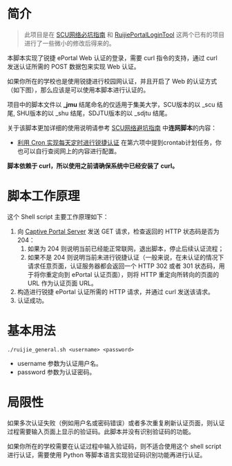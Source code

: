 # 简介

> 此项目是在 [SCU网络必坑指南](https://github.com/syaoranwe/RuijiePortalLoginShellScript) 和 [RuijiePortalLoginTool](https://github.com/callmeliwen/RuijiePortalLoginTool) 这两个已有的项目进行了一些微小的修改后得来的。

本脚本实现了锐捷 ePortal Web 认证的登录，需要 curl 指令的支持，通过 curl 发送认证所需的 POST 数据包来实现 Web 认证。

如果你所在的学校也是使用锐捷进行校园网认证，并且开启了 Web 的认证方式（如下图），那么应该是可以使用本脚本进行认证的。

项目中的脚本文件以 **_jmu** 结尾命名的仅适用于集美大学，SCU版本的以 _scu 结尾, SHU版本的以 _shu 结尾，SDJTU版本的以 _sdjtu 结尾。

关于该脚本更加详细的使用说明请参考 [SCU网络避坑指南](https://scunet.syaoran.top/8/%E8%BF%9E%E7%BD%91%E8%84%9A%E6%9C%AC.html) 中**连网脚本**的内容：

- [利用 Cron 实现每天定时进行锐捷认证](https://scunet.syaoran.top/8/%E8%BF%9E%E7%BD%91%E8%84%9A%E6%9C%AC.html) 在第六项中提到crontab计划任务，你也可以自行查阅网上的内容进行配置。


**脚本依赖于 curl，所以使用之前请确保系统中已经安装了 curl。**

# 脚本工作原理

这个 Shell script 主要工作原理如下：

1. 向 [Captive Portal Server](https://en.wikipedia.org/wiki/Captive_portal) 发送 GET 请求，检查返回的 HTTP 状态码是否为 204：
   1. 如果为 204 则说明当前已经能正常联网，退出脚本，停止后续认证流程；
   2. 如果不是 204 则说明当前未进行锐捷认证（一般来说，在未认证的情况下请求任意页面，认证服务器都会返回一个 HTTP 302 或者 301 状态码，用于将你重定向到 ePortal 认证页面），则将 HTTP 重定向所转向的页面的 URL 作为认证页面 URL。
2. 构造进行锐捷 ePortal 认证所需的 HTTP 请求，并通过 curl 发送该请求。
3. 认证成功。

# 基本用法

```shell
./ruijie_general.sh <username> <password>
```

- username 参数为认证用户名。
- password 参数为认证密码。


# 局限性

如果多次认证失败（例如用户名或密码错误）或者多次重复刷新认证页面，则认证过程需要输入页面上显示的验证码。此脚本并没有识别验证码的功能。

如果你所在的学校需要在认证过程中输入验证码，则不适合使用这个 shell script 进行认证，需要使用 Python 等脚本语言实现验证码识别功能再进行认证。


